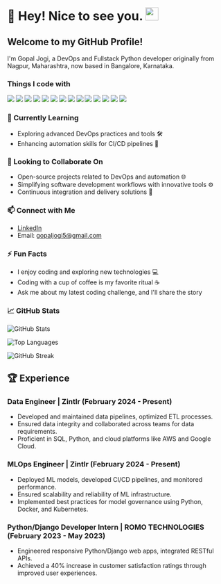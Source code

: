 # 👋 Hey! Nice to see you. <img src="https://emojis.slackmojis.com/emojis/images/1531849430/4246/blob-sunglasses.gif?1531849430" width="30"/>

## Welcome to my GitHub Profile!

I'm Gopal Jogi, a DevOps and Fullstack Python developer originally from Nagpur, Maharashtra, now based in Bangalore, Karnataka.

### Things I code with

<code><img src="https://readme-components.vercel.app/api?component=logo&fill=black&logo=react&animation=spin&svgfill=15d8fe"></code>
<code><img src="https://readme-components.vercel.app/api?component=logo&fill=black&logo=python&svgfill=15d8fe"></code>
<code><img src="https://readme-components.vercel.app/api?component=logo&fill=black&logo=javascript&svgfill=15d8fe"></code>
<code><img src="https://readme-components.vercel.app/api?component=logo&fill=black&logo=html5&svgfill=15d8fe"></code>
<code><img src="https://readme-components.vercel.app/api?component=logo&fill=black&logo=css3&svgfill=15d8fe"></code>
<code><img src="https://readme-components.vercel.app/api?component=logo&fill=black&logo=bootstrap&svgfill=15d8fe"></code>
<code><img src="https://readme-components.vercel.app/api?component=logo&fill=black&logo=django&svgfill=15d8fe"></code>
<code><img src="https://readme-components.vercel.app/api?component=logo&fill=black&logo=mysql&svgfill=15d8fe"></code>
<code><img src="https://readme-components.vercel.app/api?component=logo&fill=black&logo=docker&svgfill=15d8fe"></code>
<code><img src="https://readme-components.vercel.app/api?component=logo&fill=black&logo=git&svgfill=15d8fe"></code>
<code><img src="https://readme-components.vercel.app/api?component=logo&fill=black&logo=github&svgfill=15d8fe"></code>
<code><img src="https://readme-components.vercel.app/api?component=logo&fill=black&logo=kubernetes&svgfill=15d8fe"></code>
<code><img src="https://readme-components.vercel.app/api?component=logo&fill=black&logo=linux&svgfill=15d8fe"></code>
<code><img src="https://readme-components.vercel.app/api?component=logo&fill=black&logo=jenkins&svgfill=15d8fe"></code>

### 🌱 Currently Learning

- Exploring advanced DevOps practices and tools 🛠️
- Enhancing automation skills for CI/CD pipelines 🤖

### 👥 Looking to Collaborate On

- Open-source projects related to DevOps and automation 🌐
- Simplifying software development workflows with innovative tools ⚙️
- Continuous integration and delivery solutions 🚚

### 📫 Connect with Me

- [LinkedIn](https://www.linkedin.com/in/gopaljogi/)
- Email: gopaljogi5@gmail.com

### ⚡ Fun Facts

- I enjoy coding and exploring new technologies 💻
- Coding with a cup of coffee is my favorite ritual ☕
- Ask me about my latest coding challenge, and I'll share the story 

### 📈 GitHub Stats

![GitHub Stats](https://github-readme-stats.vercel.app/api?username=gopal-jogi&show_icons=true&theme=radical)

![Top Languages](https://github-readme-stats.vercel.app/api/top-langs/?username=gopal-jogi&layout=compact&theme=radical)

![GitHub Streak](https://github-readme-streak-stats.herokuapp.com?user=gopal-jogi&theme=radical&date_format=M%20j%5B%2C%20Y%5D)

## 🏆 Experience

### Data Engineer | Zintlr (February 2024 - Present)

- Developed and maintained data pipelines, optimized ETL processes.
- Ensured data integrity and collaborated across teams for data requirements.
- Proficient in SQL, Python, and cloud platforms like AWS and Google Cloud.

### MLOps Engineer | Zintlr (February 2024 - Present)

- Deployed ML models, developed CI/CD pipelines, and monitored performance.
- Ensured scalability and reliability of ML infrastructure.
- Implemented best practices for model governance using Python, Docker, and Kubernetes.

### Python/Django Developer Intern | ROMO TECHNOLOGIES (February 2023 - May 2023)

- Engineered responsive Python/Django web apps, integrated RESTful APIs.
- Achieved a 40% increase in customer satisfaction ratings through improved user experiences.

